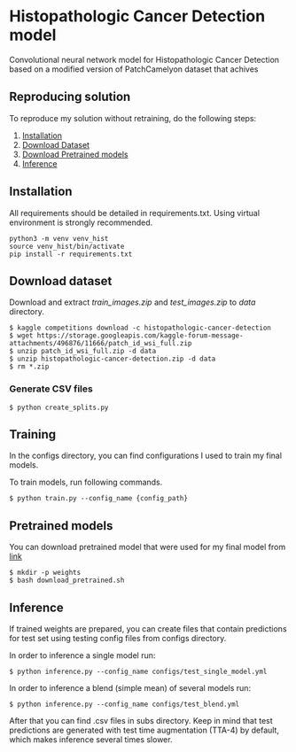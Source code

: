 # Histopathologic Cancer Detection model
Convolutional neural network model for Histopathologic Cancer Detection based on a modified version of PatchCamelyon dataset that achives 

## Reproducing solution
To reproduce my solution without retraining, do the following steps:
1. [Installation](#installation)
2. [Download Dataset](#download-dataset)
3. [Download Pretrained models](#pretrained-models)
4. [Inference](#inference)

## Installation
All requirements should be detailed in requirements.txt. Using virtual environment is strongly recommended.
```
python3 -m venv venv_hist
source venv_hist/bin/activate
pip install -r requirements.txt
```

## Download dataset
Download and extract *train_images.zip* and *test_images.zip* to *data* directory.
```
$ kaggle competitions download -c histopathologic-cancer-detection
$ wget https://storage.googleapis.com/kaggle-forum-message-attachments/496876/11666/patch_id_wsi_full.zip 
$ unzip patch_id_wsi_full.zip -d data
$ unzip histopathologic-cancer-detection.zip -d data
$ rm *.zip
```

### Generate CSV files
```
$ python create_splits.py
```
## Training
In the configs directory, you can find configurations I used to train my final models.

To train models, run following commands.
```
$ python train.py --config_name {config_path} 
```

## Pretrained models
You can download pretrained model that were used for my final model from [link](https://www.kaggle.com/ivanpan/histopathologic-cancer-detection-weights)
```
$ mkdir -p weights
$ bash download_pretrained.sh
```


## Inference
If trained weights are prepared, you can create files that contain predictions for test set using testing config files from configs directory.

In order to inference a single model run:
```
$ python inference.py --config_name configs/test_single_model.yml
```
In order to inference a blend (simple mean) of several models run:
```
$ python inference.py --config_name configs/test_blend.yml
```

After that you can find .csv files in subs directory. Keep in mind that test predictions are generated with test time augmentation (TTA-4) by default, which makes inference several times slower. 


